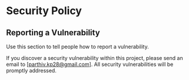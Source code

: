# Security Policy

## Reporting a Vulnerability

Use this section to tell people how to report a vulnerability.

If you discover a security vulnerability within this project, please send an email to [parthiv.kp28@gmail.com]. All security vulnerabilities will be promptly addressed.


